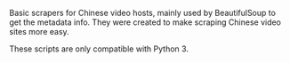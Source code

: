 Basic scrapers for Chinese video hosts, mainly used by BeautifulSoup to get the metadata info. They were created to make scraping Chinese video sites more easy.

These scripts are only compatible with Python 3.
